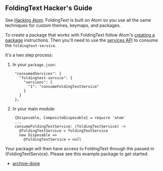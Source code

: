## FoldingText Hacker's Guide

See [Hacking Atom](https://atom.io/docs/latest/hacking-atom-tools-of-the-trade). FoldingText is built on Atom so you use all the same techniques for custom themes, keymaps, and packages.

To create a package that works with FoldingText follow Atom's [creating a package](https://atom.io/docs/latest/hacking-atom-package-word-count) instructions. Then you'll need to use the [services API](https://atom.io/docs/latest/behind-atom-interacting-with-other-packages-via-services) to consume the `foldingtext-service`.

It's a two step process:

1. In your `package.json`:

        "consumedServices": {
          "foldingtext-service": {
            "versions": {
              "1": "consumeFoldingTextService"
            }
          }
        },

2. In your main module:

        {Disposable, CompositeDisposable} = require 'atom'
        ...
        consumeFoldingTextService: (foldingTextService) ->
          @foldingTextService = foldingTextService
          new Disposable =>
            @foldingTextService = null

Your package will then have access to FoldingText through the passed in {FoldingTextService}. Please see this example package to get started:

- [archive-done](https://github.com/FoldingText/archive-done)